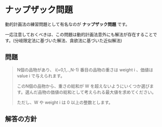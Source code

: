 # ナップザック問題

動的計画法の練習問題として有名なのが **ナップザック問題** です。

一応注意しておくべきは、この問題は動的計画法意外にも解法が存在することです。(分岐限定法に基づいた解法、貪欲法に基づいた近似解法)

## 問題

> N個の品物があり、 i(=0,1,..,N-1) 番目の品物の重さは weight i 、価値は value i で与えられます。<br> 
> 
> このN個の品物から、重さの総和が W を超えないようにいくつか選びます。選んだ品物の価値の総和として考えられる最大値を求めてください。<br>
> 
> ただし、W や weight i は 0 以上の整数とします。

## 解答の方針


